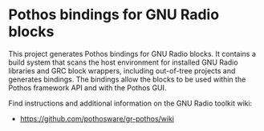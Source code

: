 # Pothos bindings for GNU Radio blocks

This project generates Pothos bindings for GNU Radio blocks.
It contains a build system that scans the host environment
for installed GNU Radio libraries and GRC block wrappers,
including out-of-tree projects and generates bindings.
The bindings allow the blocks to be used within
the Pothos framework API and with the Pothos GUI.

Find instructions and additional information on the GNU Radio toolkit wiki:

* https://github.com/pothosware/gr-pothos/wiki
